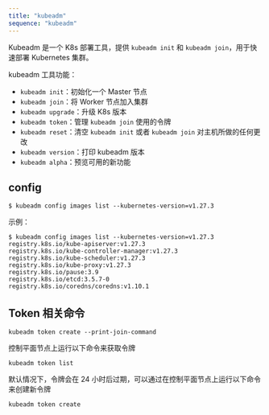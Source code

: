 ```yaml
---
title: "kubeadm"
sequence: "kubeadm"
---
```


Kubeadm 是一个 K8s 部署工具，提供 `kubeadm init` 和 `kubeadm join`，用于快速部署 Kubernetes 集群。

kubeadm 工具功能：

- `kubeadm init`：初始化一个 Master 节点
- `kubeadm join`：将 Worker 节点加入集群
- `kubeadm upgrade`：升级 K8s 版本
- `kubeadm token`：管理 `kubeadm join` 使用的令牌
- `kubeadm reset`：清空 `kubeadm init` 或者 `kubeadm join` 对主机所做的任何更改
- `kubeadm version`：打印 kubeadm 版本
- `kubeadm alpha`：预览可用的新功能


## config

```text
$ kubeadm config images list --kubernetes-version=v1.27.3
```

示例：

```text
$ kubeadm config images list --kubernetes-version=v1.27.3
registry.k8s.io/kube-apiserver:v1.27.3
registry.k8s.io/kube-controller-manager:v1.27.3
registry.k8s.io/kube-scheduler:v1.27.3
registry.k8s.io/kube-proxy:v1.27.3
registry.k8s.io/pause:3.9
registry.k8s.io/etcd:3.5.7-0
registry.k8s.io/coredns/coredns:v1.10.1
```

## Token 相关命令

```text
kubeadm token create --print-join-command
```

控制平面节点上运行以下命令来获取令牌

```text
kubeadm token list
```

默认情况下，令牌会在 24 小时后过期，可以通过在控制平面节点上运行以下命令来创建新令牌

```text
kubeadm token create
```

